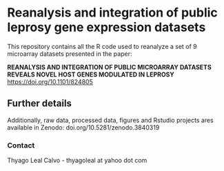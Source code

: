 # Reanalysis and integration of public leprosy gene expression datasets

This repository contains all the R code used to reanalyze a set of 9 microarray datasets presented in the paper: 

**REANALYSIS AND INTEGRATION OF PUBLIC MICROARRAY DATASETS REVEALS NOVEL HOST GENES MODULATED IN LEPROSY**
https://doi.org/10.1101/824805

## Further details

Additionally, raw data, processed data, figures and Rstudio projects ares available in Zenodo: doi.org/10.5281/zenodo.3840319

### Contact

Thyago Leal Calvo - thyagoleal at yahoo dot com
